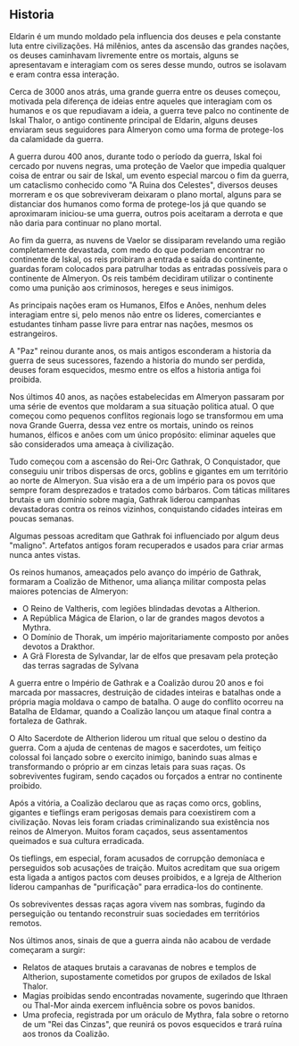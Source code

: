 ## Historia

Eldarin é um mundo moldado pela influencia dos deuses e pela constante luta entre civilizações. Há milênios, antes da ascensão das grandes nações, os deuses caminhavam livremente entre os mortais, alguns se apresentavam e interagiam com os seres desse mundo, outros se isolavam e eram contra essa interação.

Cerca de 3000 anos atrás, uma grande guerra entre os deuses começou, motivada pela diferença de ideias entre aqueles que interagiam com os humanos e os que repudiavam a ideia, a guerra teve palco no continente de Iskal Thalor, o antigo continente principal de Eldarin, alguns deuses enviaram seus seguidores para Almeryon como uma forma de protege-los da calamidade da guerra.

A guerra durou 400 anos, durante todo o período da guerra, Iskal foi cercado por nuvens negras, uma proteção de Vaelor que impedia qualquer coisa de entrar ou sair de Iskal, um evento especial marcou o fim da guerra, um cataclismo conhecido como  "A Ruina dos Celestes", diversos deuses morreram e os que sobreviveram deixaram o plano mortal, alguns para se distanciar dos humanos como forma de protege-los já que quando se aproximaram iniciou-se uma guerra, outros pois aceitaram a derrota e que não daria para continuar no plano mortal.

Ao fim da guerra, as nuvens de Vaelor se dissiparam revelando uma região completamente devastada, com medo do que poderiam encontrar no continente de Iskal, os reis proibiram a entrada e saída do continente, guardas foram colocados para patrulhar todas as entradas possíveis para o continente de Almeryon. Os reis também decidiram utilizar o continente como uma punição aos criminosos, hereges e seus inimigos. 

As principais nações eram os Humanos, Elfos e Anões, nenhum deles interagiam entre si, pelo menos não entre os lideres, comerciantes e estudantes tinham passe livre para entrar nas nações, mesmos os estrangeiros.

A "Paz" reinou durante anos, os mais antigos esconderam a historia da guerra de seus sucessores, fazendo a historia do mundo ser perdida, deuses foram esquecidos, mesmo entre os elfos a historia antiga foi proibida.

Nos últimos 40 anos, as nações estabelecidas em Almeryon passaram por uma série de eventos que moldaram a sua situação politica atual. O que começou como pequenos conflitos regionais logo se transformou em uma nova Grande Guerra, dessa vez entre os mortais, unindo os reinos humanos, élficos e anões com um único propósito: eliminar aqueles que são considerados uma ameaça à civilização.

Tudo começou com a ascensão do Rei-Orc Gathrak, O Conquistador, que conseguiu unir tribos dispersas de orcs, goblins e gigantes em um território ao norte de Almeryon. Sua visão era a de um império para os povos que sempre foram desprezados e tratados como bárbaros. Com táticas militares brutais e um domínio sobre magia, Gathrak liderou campanhas devastadoras contra os reinos vizinhos, conquistando cidades inteiras em poucas semanas.

Algumas pessoas acreditam que Gathrak foi influenciado por algum deus "maligno". Artefatos antigos foram recuperados e usados para criar armas nunca antes vistas.

Os reinos humanos, ameaçados pelo avanço do império de Gathrak, formaram a Coalizão de Mithenor, uma aliança militar composta pelas maiores potencias de Almeryon:

- O Reino de Valtheris, com legiões blindadas devotas a Altherion.
- A República Mágica de Elarion, o lar de grandes magos devotos a Mythra.
- O Domínio de Thorak, um império majoritariamente composto por anões devotos a Drakthor.
- A Grã Floresta  de Sylvandar, lar de elfos que presavam pela proteção das terras sagradas de Sylvana

A guerra entre o Império de Gathrak e a Coalizão durou 20 anos e foi marcada por massacres, destruição de cidades inteiras e batalhas onde a própria magia moldava o campo de batalha. O auge do conflito ocorreu na Batalha de Eldamar, quando a Coalizão lançou um ataque final contra a fortaleza de Gathrak.

O Alto Sacerdote de Altherion liderou um ritual que selou o destino da guerra. Com a ajuda de centenas de magos e sacerdotes, um feitiço colossal foi lançado sobre o exercito inimigo, banindo suas almas e transformando o próprio ar em cinzas letais para suas raças. Os sobreviventes fugiram, sendo caçados ou forçados a entrar no continente proibido.

Após a vitória, a Coalizão declarou que as raças como orcs, goblins, gigantes e tieflings eram perigosas demais para coexistirem com a civilização. Novas leis foram criadas criminalizando sua existência nos reinos de Almeryon. Muitos foram caçados, seus assentamentos queimados e sua cultura erradicada.

Os tieflings, em especial, foram acusados de corrupção demoníaca e perseguidos sob acusações de traição. Muitos acreditam que sua origem esta ligada a antigos pactos com deuses proibidos, e a Igreja de Altherion liderou campanhas de "purificação" para erradica-los do continente.

Os sobreviventes dessas raças agora vivem nas sombras, fugindo da perseguição ou tentando reconstruir suas sociedades em territórios remotos.

Nos últimos anos, sinais de que a guerra ainda não acabou de verdade começaram a surgir:

- Relatos de ataques brutais a caravanas de nobres e templos de Altherion, supostamente cometidos por grupos de exilados de Iskal Thalor.
- Magias proibidas sendo encontradas novamente, sugerindo que Ithraen ou Thal-Mor ainda exercem influência sobre os povos banidos.
- Uma profecia, registrada por um oráculo de Mythra, fala sobre o retorno de um "Rei das Cinzas", que reunirá os povos esquecidos e trará ruína aos tronos da Coalizão.
